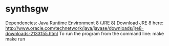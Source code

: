 # synthsgw
Dependencies: Java Runtime Environment 8 (JRE 8)
Download JRE 8 here: http://www.oracle.com/technetwork/java/javase/downloads/jre8-downloads-2133155.html
To run the program from the command line:
  make
  make run
